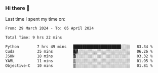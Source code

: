 ### Hi there 👋

<!--
**Grav1tum/Grav1tum** is a ✨ _special_ ✨ repository because its `README.md` (this file) appears on your GitHub profile.

Here are some ideas to get you started:

- 🔭 I’m currently working on ...
- 🌱 I’m currently learning ...
- 👯 I’m looking to collaborate on ...
- 🤔 I’m looking for help with ...
- 💬 Ask me about ...
- 📫 How to reach me: ...
- 😄 Pronouns: ...
- ⚡ Fun fact: ...
-->
Last time I spent my time on:
<!--START_SECTION:waka-->

```txt
From: 29 March 2024 - To: 05 April 2024

Total Time: 9 hrs 22 mins

Python        7 hrs 49 mins   █████████████████████░░░░   83.34 %
Cuda          35 mins         █▓░░░░░░░░░░░░░░░░░░░░░░░   06.26 %
JSON          18 mins         ▓░░░░░░░░░░░░░░░░░░░░░░░░   03.32 %
YAML          11 mins         ▒░░░░░░░░░░░░░░░░░░░░░░░░   01.95 %
Objective-C   10 mins         ▒░░░░░░░░░░░░░░░░░░░░░░░░   01.81 %
```

<!--END_SECTION:waka-->
